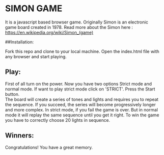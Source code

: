 # SIMON GAME

It is a javascript based browser game. Originally Simon is an electronic game board created in 1978. Read more about the Simon here : https://en.wikipedia.org/wiki/Simon_(game)



##Installation:

Fork this repo and clone to your local machine. Open the index.html file with any browser and start playing.



## Play:

First of all turn on the power.
Now you have two options Strict mode and normal mode. If want to play strict mode click on 'STRICT'.
Press the Start button.    
The board will create a series of tones and lights and requires you to repeat the sequence.
If you succeed, the series will become progressively longer and more complex.
In strict mode, if you fail the game is over. But in normal mode it will replay the same sequence until you get it right.
To win the game you have to correctly choose 20 lights in sequence.



## Winners:

Congratulations! You have a great memory.
